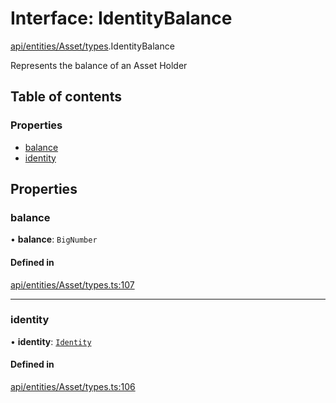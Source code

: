 # Interface: IdentityBalance

[api/entities/Asset/types](../wiki/api.entities.Asset.types).IdentityBalance

Represents the balance of an Asset Holder

## Table of contents

### Properties

- [balance](../wiki/api.entities.Asset.types.IdentityBalance#balance)
- [identity](../wiki/api.entities.Asset.types.IdentityBalance#identity)

## Properties

### balance

• **balance**: `BigNumber`

#### Defined in

[api/entities/Asset/types.ts:107](https://github.com/PolymeshAssociation/polymesh-sdk/blob/9a8715021/src/api/entities/Asset/types.ts#L107)

___

### identity

• **identity**: [`Identity`](../wiki/api.entities.Identity.Identity)

#### Defined in

[api/entities/Asset/types.ts:106](https://github.com/PolymeshAssociation/polymesh-sdk/blob/9a8715021/src/api/entities/Asset/types.ts#L106)
